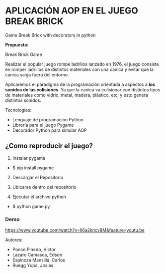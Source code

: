 
# APLICACIÓN AOP EN EL JUEGO BREAK BRICK

Game Break Brick with decorators in python

__Propuesta:__

Break Brick Game

Realizar el popular juego rompe ladrillos lanzado en 1976, el juego consiste en romper ladrillos de distintos materiales con una canica y evitar que la canica salga fuera del entorno.

Aplicaremos el paradigma de la programación orientada a aspectos a __los sonidos de las colisiones__. Ya que la canica va colisionar con distintos tipos de materiales como vidrio, metal, madera, plástico, etc, y esto genera distintos sonidos. 

Tecnologías:

- Lenguaje de programación Python
- Librería para el juego Pygame
- Decorador Python para simular AOP


## ¿Como reproducir el juego?

1. Instalar pygame
- $ pip install pygame

2. Descargar el Repositorio

3. Ubicarse dentro del repositorio 

4. Ejecutar el archivo python
- $ python game.py 


### Demo

https://www.youtube.com/watch?v=II6a2kncv8M&feature=youtu.be

Autores:

- Ponce Pinedo, Victor
- Lazaro Camasca, Edson
- Espinoza Mansilla, Carlos
- Ruegg Yupa, Josias
